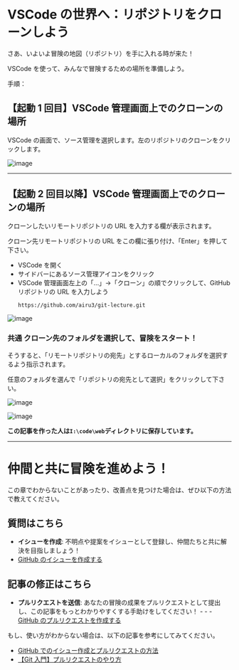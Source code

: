 # VSCode の世界へ：リポジトリをクローンしよう

さあ、いよいよ冒険の地図（リポジトリ）を手に入れる時が来た！

VSCode を使って、みんなで冒険するための場所を準備しよう。

手順：

## 【起動 1 回目】VSCode 管理画面上でのクローンの場所

VSCode の画面で、ソース管理を選択します。左のリポジトリのクローンをクリックします。

![image](https://github.com/user-attachments/assets/6c7d2baa-3d3c-4f7f-b786-a4e0b5b2fd1d)

---

## 【起動 2 回目以降】VSCode 管理画面上でのクローンの場所　

クローンしたいリモートリポジトリの URL を入力する欄が表示されます。

クローン先リモートリポジトリの URL をこの欄に張り付け、「Enter」を押して下さい。

- VSCode を開く
- サイドバーにあるソース管理アイコンをクリック
- VSCode 管理画面左上の「…」→「クローン」の順でクリックして、GitHub リポジトリの URL を入力しよう
  ```bash
  https://github.com/airu3/git-lecture.git
  ```

![image](https://github.com/user-attachments/assets/99c5f0d2-a218-4f3b-b928-00ed6197ba3e)

### 共通 クローン先のフォルダを選択して、冒険をスタート！

そうすると、「リモートリポジトリの宛先」とするローカルのフォルダを選択するよう指示されます。

任意のフォルダを選んで「リポジトリの宛先として選択」をクリックして下さい。

![image](https://github.com/user-attachments/assets/c7d66163-f1c1-4e07-920e-ead5e95a2e4a)

![image](https://github.com/user-attachments/assets/778296f0-47a4-4a2c-8d16-6fd2860e8432)

**この記事を作った人は`I:\code\web`ディレクトリに保存しています。**

---

# 仲間と共に冒険を進めよう！

この章でわからないことがあったり、改善点を見つけた場合は、ぜひ以下の方法で教えてください。

## 質問はこちら

- **イシューを作成**: 不明点や提案をイシューとして登録し、仲間たちと共に解決を目指しましょう！
- [GitHub のイシューを作成する](https://github.com/airu3/git-lecture/issues)

## 記事の修正はこちら

- **プルリクエストを送信**: あなたの冒険の成果をプルリクエストとして提出し、この記事をもっとわかりやすくする手助けをしてください！ - - - [GitHub のプルリクエストを作成する](https://github.com/airu3/git-lecture/pulls)

もし、使い方がわからない場合は、以下の記事を参考にしてみてください。

- [GitHub でのイシュー作成とプルリクエストの方法](https://zenn.dev/posita33/articles/github_about_issue)
- [【Git 入門】プルリクエストのやり方](https://zenn.dev/gachigachi/articles/dcd833c56bd0ed#2.1.pull-request%E3%82%92%E4%BD%9C%E6%88%90%E3%81%99%E3%82%8B)